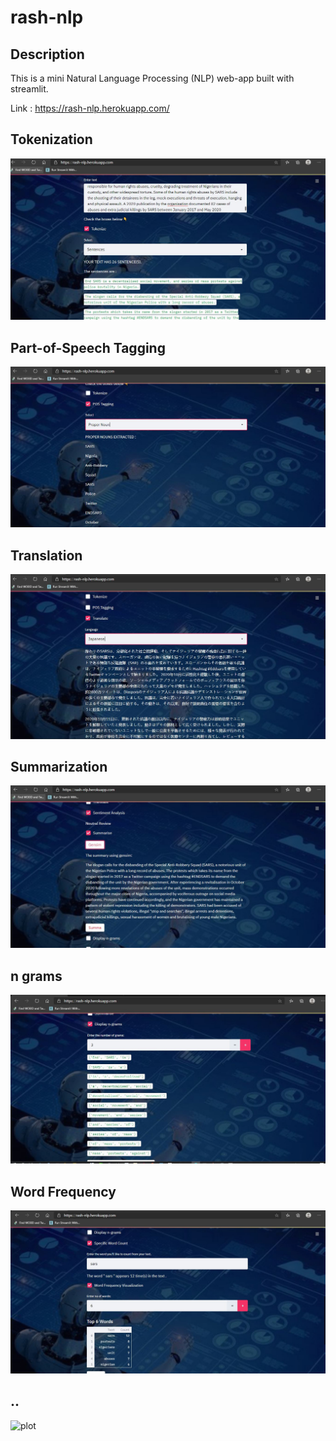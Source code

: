 # rash-nlp

## Description

This is a mini Natural Language Processing (NLP) web-app built with streamlit.

Link : https://rash-nlp.herokuapp.com/

## Tokenization
![plot](./Images/image%2002.JPG)

## Part-of-Speech Tagging
![plot](./Images/image%2005.JPG)

## Translation
![plot](./Images/image%2006.JPG)

## Summarization
![plot](./Images/image%2007.JPG)

## n grams
![plot](./Images/image%2008.JPG)

## Word Frequency
![plot](./Images/image%2009.JPG)

## ..
![plot](./Images/image%20011.JPG)

